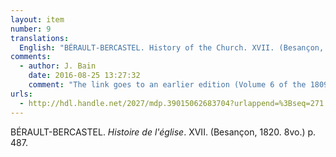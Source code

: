 ```yaml
---
layout: item
number: 9
translations:
  English: "BÉRAULT-BERCASTEL. History of the Church. XVII. (Besançon, 1820. 8vo.) p. 487."
comments:
  - author: J. Bain
    date: 2016-08-25 13:27:32
    comment: "The link goes to an earlier edition (Volume 6 of the 1809 edition), but takes you directly to p.255 where Hildegard is discussed."
urls:
  - http://hdl.handle.net/2027/mdp.39015062683704?urlappend=%3Bseq=271
---
```


BÉRAULT-BERCASTEL. <em>Histoire de l'église</em>. XVII. (Besançon, 1820. 8vo.) p. 487.

